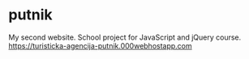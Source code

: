 # putnik
My second website. School project for JavaScript and jQuery course.
https://turisticka-agencija-putnik.000webhostapp.com
